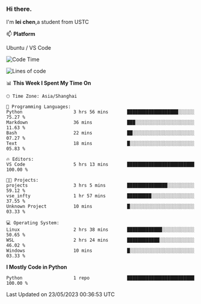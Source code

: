 ### Hi there.
I'm **lei chen**,a student from USTC

📫 **Platform**

Ubuntu / VS Code

<!--START_SECTION:waka-->
![Code Time](http://img.shields.io/badge/Code%20Time-68%20hrs%2049%20mins-blue)

![Lines of code](https://img.shields.io/badge/From%20Hello%20World%20I%27ve%20Written-0%20lines%20of%20code-blue)

📊 **This Week I Spent My Time On** 

```text
🕑︎ Time Zone: Asia/Shanghai

💬 Programming Languages: 
Python                   3 hrs 56 mins       ███████████████████░░░░░░   75.27 % 
Markdown                 36 mins             ███░░░░░░░░░░░░░░░░░░░░░░   11.63 % 
Bash                     22 mins             ██░░░░░░░░░░░░░░░░░░░░░░░   07.27 % 
Text                     18 mins             █░░░░░░░░░░░░░░░░░░░░░░░░   05.83 % 

🔥 Editors: 
VS Code                  5 hrs 13 mins       █████████████████████████   100.00 % 

🐱‍💻 Projects: 
projects                 3 hrs 5 mins        ███████████████░░░░░░░░░░   59.12 % 
vse_infty                1 hr 57 mins        █████████░░░░░░░░░░░░░░░░   37.55 % 
Unknown Project          10 mins             █░░░░░░░░░░░░░░░░░░░░░░░░   03.33 % 

💻 Operating System: 
Linux                    2 hrs 38 mins       █████████████░░░░░░░░░░░░   50.65 % 
WSL                      2 hrs 24 mins       ████████████░░░░░░░░░░░░░   46.02 % 
Windows                  10 mins             █░░░░░░░░░░░░░░░░░░░░░░░░   03.33 % 
```

**I Mostly Code in Python** 

```text
Python                   1 repo              █████████████████████████   100.00 % 
```




 Last Updated on 23/05/2023 00:36:53 UTC
<!--END_SECTION:waka-->
